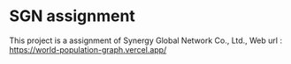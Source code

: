 # SGN assignment

This project is a assignment of Synergy Global Network Co., Ltd.,
Web url : https://world-population-graph.vercel.app/
